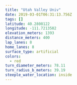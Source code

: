 ```yaml
---
title: "Utah Valley Univ"
date: 2019-03-01T06:31:13.756Z
tags: []
latitude: 40.2808122
longitude: -111.7213502
elevation_meters: 1393
distance_meters: 400
lap_lanes: 8
home_lanes: 8
surface_type: artificial
colors:
  - red
turn_diameter_meters: 78.11
turn_radius_b_meters: 39.19
steeple_water_location: inside
---
```

